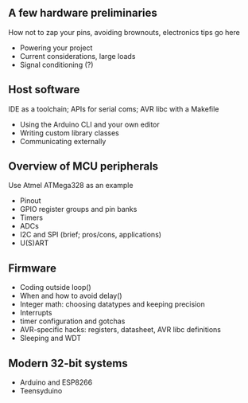 ## A few hardware preliminaries
How not to zap your pins, avoiding brownouts, electronics tips go here
 - Powering your project
 - Current considerations, large loads
 - Signal conditioning (?)

## Host software
IDE as a toolchain; APIs for serial coms; AVR libc with a Makefile
 - Using the Arduino CLI and your own editor
 - Writing custom library classes
 - Communicating externally

## Overview of MCU peripherals
Use Atmel ATMega328 as an example
 - Pinout
 - GPIO register groups and pin banks
 - Timers
 - ADCs
 - I2C and SPI (brief; pros/cons, applications)
 - U(S)ART

## Firmware
 - Coding outside loop()
 - When and how to avoid delay()
 - Integer math: choosing datatypes and keeping precision
 - Interrupts
 - timer configuration and gotchas
 - AVR-specific hacks: registers, datasheet, AVR libc definitions
 - Sleeping and WDT

## Modern 32-bit systems
 - Arduino and ESP8266
 - Teensyduino
